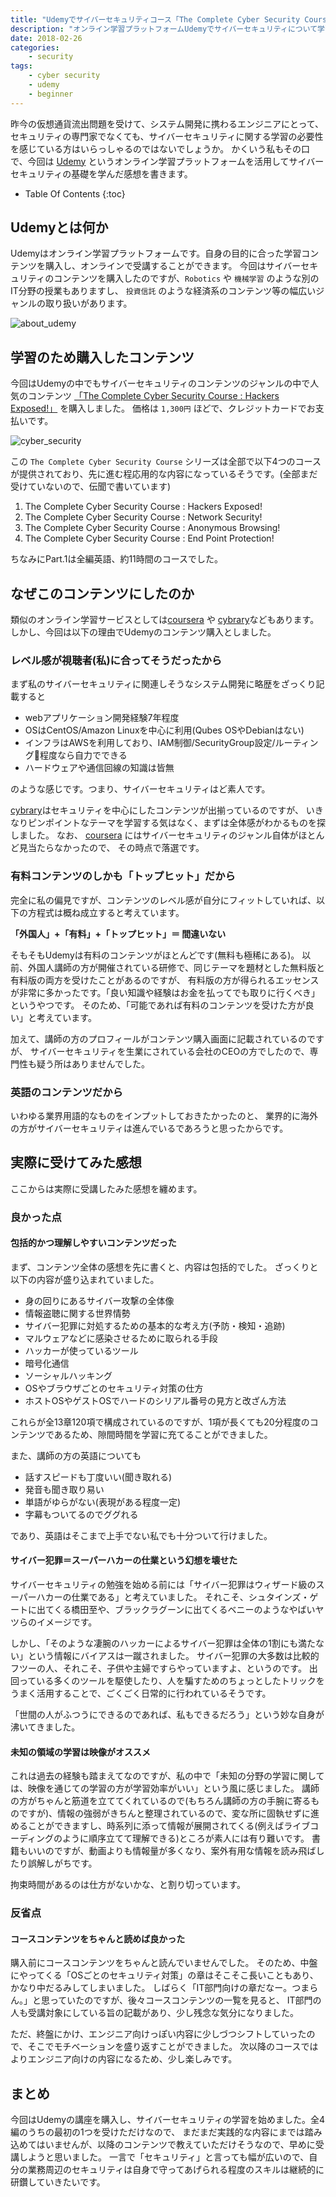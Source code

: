 ```yaml
---
title: "Udemyでサイバーセキュリティコース「The Complete Cyber Security Course : Hackers Exposed」を受講した"
description: "オンライン学習プラットフォームUdemyでサイバーセキュリティについて学習しました。今回受講したコースは「The Complete Cyber Security Course : Hackers Exposed!」で、セキュリティに対する一般論から、マルウェアの種類や、物理OS/仮想化OSの違いなど、受講した感想を紹介します"
date: 2018-02-26
categories:
    - security
tags:
    - cyber security
    - udemy
    - beginner
---
```


昨今の仮想通貨流出問題を受けて、システム開発に携わるエンジニアにとって、セキュリティの専門家でなくても、サイバーセキュリティに関する学習の必要性を感じている方はいらっしゃるのではないでしょうか。
かくいう私もその口で、今回は [Udemy](https://www.udemy.com/) というオンライン学習プラットフォームを活用してサイバーセキュリティの基礎を学んだ感想を書きます。

* Table Of Contents
{:toc}

## Udemyとは何か
Udemyはオンライン学習プラットフォームです。自身の目的に合った学習コンテンツを購入し、オンラインで受講することができます。
今回はサイバーセキュリティのコンテンツを購入したのですが、`Robotics` や `機械学習` のような別のIT分野の授業もありますし、
`投資信託` のような経済系のコンテンツ等の幅広いジャンルの取り扱いがあります。

![about_udemy]({{site.baseurl}}/assets/images/20180226/about_udemy.png)

## 学習のため購入したコンテンツ
今回はUdemyの中でもサイバーセキュリティのコンテンツのジャンルの中で人気のコンテンツ [「The Complete Cyber Security Course : Hackers Exposed!」](https://www.udemy.com/the-complete-internet-security-privacy-course-volume-1/) を購入しました。
価格は `1,300円` ほどで、クレジットカードでお支払いです。

![cyber_security]({{site.baseurl}}/assets/images/20180226/cyber_security.png)

この `The Complete Cyber Security Course` シリーズは全部で以下4つのコースが提供されており、先に進む程応用的な内容になっているそうです。(全部まだ受けていないので、伝聞で書いています)

1. The Complete Cyber Security Course : Hackers Exposed!
2. The Complete Cyber Security Course : Network Security!
3. The Complete Cyber Security Course : Anonymous Browsing!
4. The Complete Cyber Security Course : End Point Protection!

ちなみにPart.1は全編英語、約11時間のコースでした。

## なぜこのコンテンツにしたのか
類似のオンライン学習サービスとしては[coursera](https://www.coursera.org/) や [cybrary](https://www.cybrary.it/)などもあります。しかし、今回は以下の理由でUdemyのコンテンツ購入としました。

### レベル感が視聴者(私)に合ってそうだったから

まず私のサイバーセキュリティに関連しそうなシステム開発に略歴をざっくり記載すると
* webアプリケーション開発経験7年程度
* OSはCentOS/Amazon Linuxを中心に利用(Qubes OSやDebianはない)
* インフラはAWSを利用しており、IAM制御/SecurityGroup設定/ルーティング程度なら自力でできる
* ハードウェアや通信回線の知識は皆無

のような感じです。つまり、サイバーセキュリティはど素人です。

[cybrary](https://www.cybrary.it/)はセキュリティを中心にしたコンテンツが出揃っているのですが、
いきなりピンポイントなテーマを学習する気はなく、まずは全体感がわかるものを探しました。
なお、 [coursera](https://www.coursera.org/) にはサイバーセキュリティのジャンル自体がほとんど見当たらなかったので、
その時点で落選です。

### 有料コンテンツのしかも「トップヒット」だから

完全に私の偏見ですが、コンテンツのレベル感が自分にフィットしていれば、以下の方程式は概ね成立すると考えています。

**「外国人」+「有料」+「トップヒット」＝ 間違いない**

そもそもUdemyは有料のコンテンツがほとんどです(無料も極稀にある)。
以前、外国人講師の方が開催されている研修で、同じテーマを題材とした無料版と有料版の両方を受けたことがあるのですが、
有料版の方が得られるエッセンスが非常に多かったです。「良い知識や経験はお金を払ってでも取りに行くべき」というやつです。
そのため、「可能であれば有料のコンテンツを受けた方が良い」と考えています。

加えて、講師の方のプロフィールがコンテンツ購入画面に記載されているのですが、
サイバーセキュリティを生業にされている会社のCEOの方でしたので、専門性も疑う所はありませんでした。

### 英語のコンテンツだから

いわゆる業界用語的なものをインプットしておきたかったのと、
業界的に海外の方がサイバーセキュリティは進んでいるであろうと思ったからです。

## 実際に受けてみた感想
ここからは実際に受講したみた感想を纏めます。

### 良かった点
#### 包括的かつ理解しやすいコンテンツだった
まず、コンテンツ全体の感想を先に書くと、内容は包括的でした。
ざっくりと以下の内容が盛り込まれていました。

* 身の回りにあるサイバー攻撃の全体像
* 情報盗聴に関する世界情勢
* サイバー犯罪に対処するための基本的な考え方(予防・検知・追跡)
* マルウェアなどに感染させるために取られる手段
* ハッカーが使っているツール
* 暗号化通信
* ソーシャルハッキング
* OSやブラウザごとのセキュリティ対策の仕方
* ホストOSやゲストOSでハードのシリアル番号の見方と改ざん方法

これらが全13章120項で構成されているのですが、1項が長くても20分程度のコンテンツであるため、隙間時間を学習に充てることができました。

また、講師の方の英語についても
* 話すスピードも丁度いい(聞き取れる)
* 発音も聞き取り易い
* 単語がゆらがない(表現がある程度一定)
* 字幕もついてるのでググれる

であり、英語はそこまで上手でない私でも十分ついて行けました。

#### サイバー犯罪＝スーパーハカーの仕業という幻想を壊せた
サイバーセキュリティの勉強を始める前には「サイバー犯罪はウィザード級のスーパーハカーの仕業である」と考えていました。
それこそ、シュタインズ・ゲートに出てくる橋田至や、ブラックラグーンに出てくるベニーのようなやばいヤツらのイメージです。

しかし、「そのような凄腕のハッカーによるサイバー犯罪は全体の1割にも満たない」という情報にバイアスは一蹴されました。
サイバー犯罪の大多数は比較的フツーの人、それこそ、子供や主婦ですらやっていますよ、というのです。
出回っている多くのツールを駆使したり、人を騙すためのちょっとしたトリックをうまく活用することで、ごくごく日常的に行われているそうです。

「世間の人がふつうにできるのであれば、私もできるだろう」という妙な自身が沸いてきました。

#### 未知の領域の学習は映像がオススメ
これは過去の経験も踏まえてなのですが、私の中で「未知の分野の学習に関しては、映像を通じての学習の方が学習効率がいい」という風に感じました。
講師の方がちゃんと筋道を立ててくれているので(もちろん講師の方の手腕に寄るものですが)、情報の強弱がきちんと整理されているので、変な所に固執せずに進めることができますし、時系列に添って情報が展開されてくる(例えばライブコーディングのように順序立てて理解できる)ところが素人には有り難いです。
書籍もいいのですが、動画よりも情報量が多くなり、案外有用な情報を読み飛ばしたり誤解しがちです。

拘束時間があるのは仕方がないかな、と割り切っています。

### 反省点
#### コースコンテンツをちゃんと読めば良かった
購入前にコースコンテンツをちゃんと読んでいませんでした。
そのため、中盤にやってくる「OSごとのセキュリティ対策」の章はそこそこ長いこともあり、かなり中だるみしてしまいました。
しばらく「IT部門向けの章だなー。つまらん。」と思っていたのですが、後々コースコンテンツの一覧を見ると、
IT部門の人も受講対象にしている旨の記載があり、少し残念な気分になりました。

ただ、終盤にかけ、エンジニア向けっぽい内容に少しづつシフトしていったので、そこでモチベーションを盛り返すことができました。
次以降のコースではよりエンジニア向けの内容になるため、少し楽しみです。

## まとめ
今回はUdemyの講座を購入し、サイバーセキュリティの学習を始めました。全4編のうちの最初の1つを受けただけなので、
まだまだ実践的な内容にまでは踏み込めてはいませんが、以降のコンテンツで教えていただけそうなので、早めに受講しようと思いました。
一言で「セキュリティ」と言っても幅が広いので、自分の業務周辺のセキュリティは自身で守ってあげられる程度のスキルは継続的に研鑽していきたいです。
